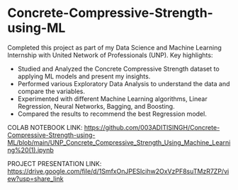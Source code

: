 # Concrete-Compressive-Strength-using-ML
Completed this project as part of my Data Science and Machine Learning Internship with United Network of Professionals (UNP). Key highlights:
- Studied and Analyzed the Concrete Compressive Strength dataset to applying ML models and present my insights. 
- Performed various Exploratory Data Analysis to understand the data and compare the variables.
- Experimented with different Machine Learning algorithms, Linear Regression, Neural Networks, Bagging, and Boosting.
- Compared the results to recommend the best Regression model. 

COLAB NOTEBOOK LINK:
https://github.com/003ADITISINGH/Concrete-Compressive-Strength-using-ML/blob/main/UNP_Concrete_Compressive_Strength_Using_Machine_Learning%20(1).ipynb

PROJECT PRESENTATION LINK: 
https://drive.google.com/file/d/1SmfxOnJPESIcihw2OxVzPF8suTMzR7ZP/view?usp=share_link

